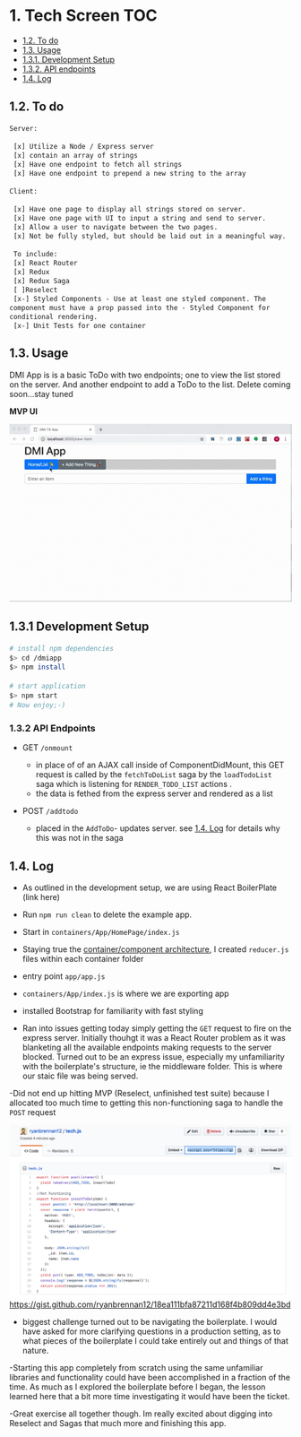 # 1.  Tech Screen TOC

 - [1.2. To do](#12-to-do)
 - [1.3. Usage](#13-usage)
  - [1.3.1. Development Setup](#131-development-setup)
  - [1.3.2. API endpoints](#132-api-endpoints)
 - [1.4. Log](#14-log)



## 1.2. To do
 ```
 Server:

  [x] Utilize a Node / Express server
  [x] contain an array of strings
  [x] Have one endpoint to fetch all strings
  [x] Have one endpoint to prepend a new string to the array

 Client:

  [x] Have one page to display all strings stored on server.
  [x] Have one page with UI to input a string and send to server.
  [x] Allow a user to navigate between the two pages.
  [x] Not be fully styled, but should be laid out in a meaningful way.

  To include:
  [x] React Router
  [x] Redux
  [x] Redux Saga
  [ ]Reselect
  [x-] Styled Components - Use at least one styled component. The component must have a prop passed into the - Styled Component for conditional rendering.
  [x-] Unit Tests for one container
```

## 1.3. Usage

DMI App is is a basic ToDo with two endpoints; one to view the list stored on the server.  And another endpoint to add a ToDo to the list.  Delete coming soon...stay tuned

**MVP UI**

![upload](ui.gif)

## 1.3.1 Development Setup

```sh
# install npm dependencies
$> cd /dmiapp
$> npm install

# start application
$> npm start
# Now enjoy;-)
```

###  1.3.2 API Endpoints

+ GET `/onmount`
  - in place of of an AJAX call inside of ComponentDidMount, this GET request is
  called by the `fetchToDoList` saga by the `loadTodoList` saga which is listening for
  `RENDER_TODO_LIST` actions .
  - the data is fethed from the express server and rendered as a list

+ POST `/addtodo`
  - placed in the `AddToDo`- updates server.  see [1.4. Log](#14-log) for details why this
  was not in the saga


## 1.4. Log
  - As outlined in the development setup, we are using React BoilerPlate (link here)
  - Run `npm run clean` to delete the example app.

  - Start in `containers/App/HomePage/index.js`
  - Staying true the [container/component architecture](https://medium.com/@dan_abramov/smart-and-dumb-components-7ca2f9a7c7d0#.4rmjqneiw), I created `reducer.js` files within each container folder

  - entry point `app/app.js`
  - `containers/App/index.js` is where we are exporting app
  - installed Bootstrap for familiarity with fast styling

  - Ran into issues getting today simply getting the `GET` request to fire on the express server.  Initially thouhgt it was a React Router problem as it was blanketing all the available endpoints making requests to the server blocked.
  Turned out to be an express issue, especially my unfamiliarity with the boilerplate's structure, ie the middleware folder.  This is where our staic file was being served.

  -Did not end up hitting MVP (Reselect, unfinished test suite) because I allocated too much time to getting this non-functioning saga to handle the `POST` request

![upload](gist.png)
https://gist.github.com/ryanbrennan12/18ea111bfa87211d168f4b809dd4e3bd

  - biggest challenge turned out to be navigating the boilerplate.  I would have asked for more clarifying questions in a production setting, as to what pieces of the boilerplate I could take entirely out and things of that nature.

  -Starting this app completely from scratch using the same unfamiliar libraries and functionality could have been accomplished in a fraction of the time.  As much as I explored the boilerplate before I began, the lesson learned here that a bit more time investigating it  would have been the ticket.

  -Great exercise all together though. Im really excited about digging into Reselect and Sagas that much more and finishing this app.











